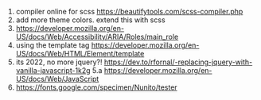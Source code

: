 1. compiler online for scss https://beautifytools.com/scss-compiler.php
2. add more theme colors. extend this with scss
3. https://developer.mozilla.org/en-US/docs/Web/Accessibility/ARIA/Roles/main_role
4. using the template tag https://developer.mozilla.org/en-US/docs/Web/HTML/Element/template
5. its 2022, no more jquery?! https://dev.to/rfornal/-replacing-jquery-with-vanilla-javascript-1k2g
    5.a https://developer.mozilla.org/en-US/docs/Web/JavaScript
6. https://fonts.google.com/specimen/Nunito/tester